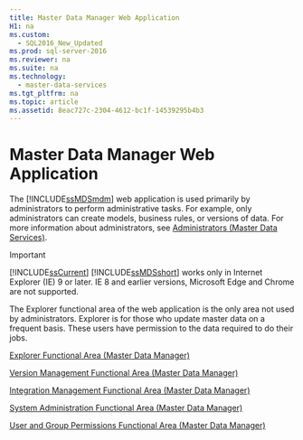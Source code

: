 ```yaml
---
title: Master Data Manager Web Application
H1: na
ms.custom: 
  - SQL2016_New_Updated
ms.prod: sql-server-2016
ms.reviewer: na
ms.suite: na
ms.technology: 
  - master-data-services
ms.tgt_pltfrm: na
ms.topic: article
ms.assetid: 8eac727c-2304-4612-bc1f-14539295b4b3
---
```

# Master Data Manager Web Application
  The [!INCLUDE[ssMDSmdm](../../Topics/TopicNameContainA/includes/ssMDSmdm_md.md)] web application is used primarily by administrators to perform administrative tasks. For example, only administrators can create models, business rules, or versions of data. For more information about administrators, see [Administrators &#40;Master Data Services&#41;](../../Topics/TopicNameNotContainA/Administrators--Master-Data-Services-.md).  
  
> [!IMPORTANT]  
>  [!INCLUDE[ssCurrent](../../Topics/TopicNameContainA/includes/ssCurrent_md.md)] [!INCLUDE[ssMDSshort](../../Topics/TopicNameContainA/includes/ssMDSshort_md.md)] works only in Internet Explorer (IE) 9 or later. IE 8  and earlier versions, Microsoft Edge and Chrome are not supported.  
  
 The Explorer functional area of the web application is the only area not used by administrators. Explorer is for those who update master data on a frequent basis. These users have permission to the data required to do their jobs.  
  
 [Explorer Functional Area &#40;Master Data Manager&#41;](../../Topics/TopicNameNotContainA/Explorer-Functional-Area--Master-Data-Manager-.md)  
  
 [Version Management Functional Area &#40;Master Data Manager&#41;](../../Topics/TopicNameNotContainA/Version-Management-Functional-Area--Master-Data-Manager-.md)  
  
 [Integration Management Functional Area &#40;Master Data Manager&#41;](../../Topics/TopicNameNotContainA/Integration-Management-Functional-Area--Master-Data-Manager-.md)  
  
 [System Administration Functional Area &#40;Master Data Manager&#41;](../../Topics/TopicNameNotContainA/System-Administration-Functional-Area--Master-Data-Manager-.md)  
  
 [User and Group Permissions Functional Area &#40;Master Data Manager&#41;](../../Topics/TopicNameNotContainA/User-and-Group-Permissions-Functional-Area--Master-Data-Manager-.md)  
  
  